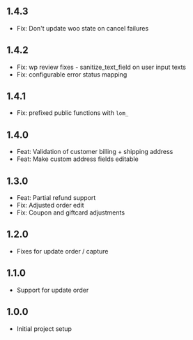 ## 1.4.3

- Fix: Don't update woo state on cancel failures

## 1.4.2

- Fix: wp review fixes - sanitize_text_field on user input texts
- Fix: configurable error status mapping

## 1.4.1

- Fix: prefixed public functions with `lom_`

## 1.4.0

- Feat: Validation of customer billing + shipping address
- Feat: Make custom address fields editable

## 1.3.0

- Feat: Partial refund support
- Fix: Adjusted order edit
- Fix: Coupon and giftcard adjustments

## 1.2.0

- Fixes for update order / capture

## 1.1.0

- Support for update order

## 1.0.0

- Initial project setup
